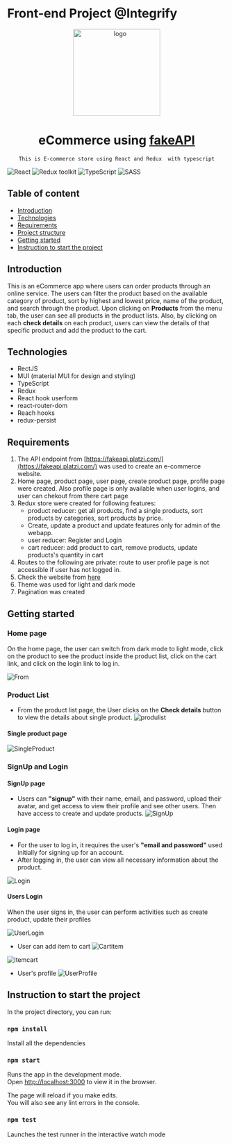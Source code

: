 # Front-end Project @Integrify
<div align="center">
 <img src="https://res.cloudinary.com/demo/image/upload/c_fill,h_250,w_250/docs/models" alt="logo" width="200" height="auto"  />
  <h1> eCommerce using <span><a href="https://fakeapi.platzi.com">fakeAPI</a></span></h1>

   
    This is E-commerce store using React and Redux  with typescript
  </p>

</div>

![React](https://img.shields.io/badge/React-v.18-blue)
![Redux toolkit](https://img.shields.io/badge/Redux-v.1.9-purple)
![TypeScript](https://img.shields.io/badge/TypeScript-v.4.9-green)
![SASS](https://img.shields.io/badge/SASS-v.4.9-hotpink)

## Table of content

- [Introduction](#introduction)
- [Technologies](#technologies)
- [Requirements](#requirements)
- [Project structure](#project-structure)
- [Getting started](#getting-started)
- [Instruction to start the project](#instruction-to-start-the-project)

## Introduction

This is an eCommerce app where users can order products through an online service.
The users can filter the product based on the available category of product, sort by highest and lowest price, name of the product, and search through the product. Upon clicking on **Products** from the menu tab, the user can see all products in the product lists. 
Also, by clicking on each **check details** on each product, users can view the details of that specific product and add the product to the cart. 
## Technologies

- RectJS
- MUI (material MUI for design and styling)
- TypeScript
- Redux
- React hook userform
- react-router-dom
- Reach hooks
- redux-persist

## Requirements

1. The API endpoint from [https://fakeapi.platzi.com/](https://fakeapi.platzi.com/)  was used to create an e-commerce website. 
2. Home page, product page, user page, create product page, profile page were created. Also
profile page is only available when user logins, and user can chekout from there cart page 
3. Redux store were created for following features:
    - product reducer: get all products, find a single products, sort products by
    categories, sort products by price. 
    - Create, update  a product and update features only for admin of the webapp. 
    - user reducer: Register and Login
    - cart reducer: add product to cart, remove products, update products's quantity in cart
4.  Routes to the following are private: route to user profile page is not accessible if user has not logged in.
5. Check the website from [here]()
6. Theme was used for light and dark mode 
7. Pagination was created

## Getting started
### Home page
On the home page, the user can switch from dark mode to light mode, click on the product to see the product inside the product list, click on the cart link, and click on the login link to log in.

![From](/img/Front.png)

### Product List

- From the product list page, the User clicks on the **Check details** button to view the details about single product. 
![produlist](/img/ProductList.png)

#### Single product page
![SingleProduct](/img/Details.png)

### SignUp and Login 
#### SignUp page

- Users can **"signup"** with their name, email, and password, upload their avatar, and get access to view their profile and see other users. Then have access to create and update products.
 ![SignUp](/img/signup.png)

#### Login page

- For the user to log in, it requires the user's **"email and password"** used initially for signing up for an account.
- After logging in, the user can view all necessary information about the product.

![Login](/img/Login.png)

#### Users Login

When the user signs in, the user can perform activities such as create product, update their profiles 

![UserLogin](/img/SignedUser.png)

- User can add item to cart
![Cartitem](/img/Cart.png)

![itemcart](/img/AddToCart.png)

- User's profile
![UserProfile](/img/Profile.png)

## Instruction to start the project

In the project directory, you can run:

### `npm install`

Install all the dependencies

### `npm start`

Runs the app in the development mode.\
Open [http://localhost:3000](http://localhost:3000) to view it in the browser.

The page will reload if you make edits.\
You will also see any lint errors in the console.

### `npm test`

Launches the test runner in the interactive watch mode

